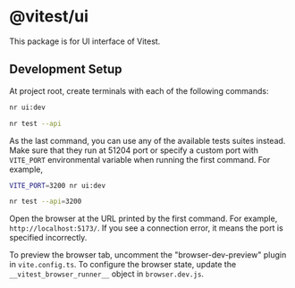 # @vitest/ui

This package is for UI interface of Vitest.

## Development Setup

At project root, create terminals with each of the following commands:

```bash
nr ui:dev
```

```bash
nr test --api
```

As the last command, you can use any of the available tests suites instead. Make sure that they run at 51204 port or specify a custom port with `VITE_PORT` environmental variable when running the first command. For example,

```bash
VITE_PORT=3200 nr ui:dev
```

```bash
nr test --api=3200
```

Open the browser at the URL printed by the first command. For example, `http://localhost:5173/`. If you see a connection error, it means the port is specified incorrectly.

To preview the browser tab, uncomment the "browser-dev-preview" plugin in `vite.config.ts`. To configure the browser state, update the `__vitest_browser_runner__` object in `browser.dev.js`.
